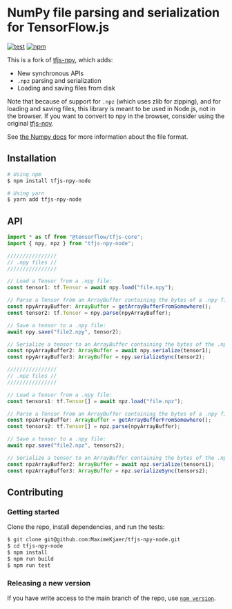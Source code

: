 # NumPy file parsing and serialization for TensorFlow.js

[![test](https://github.com/MaximeKjaer/tfjs-npy-node/actions/workflows/test.yml/badge.svg)](https://github.com/MaximeKjaer/tfjs-npy-node/actions/workflows/test.yml)
[![npm](https://img.shields.io/npm/v/tfjs-npy-node)](https://www.npmjs.com/package/tfjs-npy-node)

This is a fork of [tfjs-npy](https://github.com/propelml/tfjs-npy), which adds:

- New synchronous APIs
- `.npz` parsing and serialization
- Loading and saving files from disk

Note that because of support for `.npz` (which uses zlib for zipping), and for loading and saving files, this library is meant to be used in Node.js, not in the browser. If you want to convert to npy in the browser, consider using the original [tfjs-npy](https://github.com/propelml/tfjs-npy).

See [the Numpy docs](https://numpy.org/devdocs/reference/generated/numpy.lib.format.html) for more information about the file format.

## Installation

```bash
# Using npm
$ npm install tfjs-npy-node

# Using yarn
$ yarn add tfjs-npy-node
```

## API

```ts
import * as tf from "@tensorflow/tfjs-core";
import { npy, npz } from "tfjs-npy-node";

////////////////
// .npy files //
////////////////

// Load a Tensor from a .npy file:
const tensor1: tf.Tensor = await npy.load("file.npy");

// Parse a Tensor from an ArrayBuffer containing the bytes of a .npy file:
const npyArrayBuffer: ArrayBuffer = getArrayBufferFromSomewhere();
const tensor2: tf.Tensor = npy.parse(npyArrayBuffer);

// Save a tensor to a .npy file:
await npy.save("file2.npy", tensor2);

// Serialize a tensor to an ArrayBuffer containing the bytes of the .npy file:
const npyArrayBuffer2: ArrayBuffer = await npy.serialize(tensor1);
const npyArrayBuffer3: ArrayBuffer = npy.serializeSync(tensor2);

////////////////
// .npz files //
////////////////

// Load a Tensor from a .npy file:
const tensors1: tf.Tensor[] = await npz.load("file.npz");

// Parse a Tensor from an ArrayBuffer containing the bytes of a .npy file:
const npzArrayBuffer: ArrayBuffer = getArrayBufferFromSomewhere();
const tensors2: tf.Tensor[] = npz.parse(npyArrayBuffer);

// Save a tensor to a .npy file:
await npz.save("file2.npz", tensors2);

// Serialize a tensor to an ArrayBuffer containing the bytes of the .npy file:
const npzArrayBuffer2: ArrayBuffer = await npz.serialize(tensors1);
const npzArrayBuffer3: ArrayBuffer = npz.serializeSync(tensors2);
```

## Contributing

### Getting started

Clone the repo, install dependencies, and run the tests:

```bash
$ git clone git@github.com:MaximeKjaer/tfjs-npy-node.git
$ cd tfjs-npy-node
$ npm install
$ npm run build
$ npm run test
```

### Releasing a new version

If you have write access to the main branch of the repo, use [`npm version`](https://docs.npmjs.com/cli/v7/commands/npm-version).
